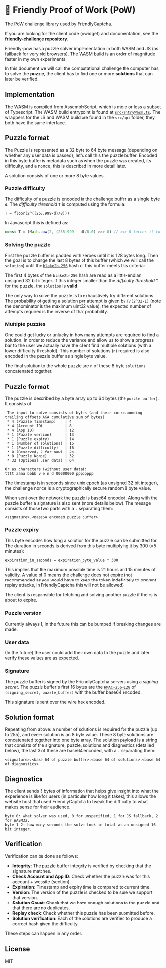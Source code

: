 # 👾 Friendly Proof of Work (PoW) 

The PoW challenge library used by FriendlyCaptcha.

If you are looking for the client code (=widget) and documentation, see the [**friendly-challenge repository**](https://github.com/gzuidhof/friendly-challenge).

Friendly-pow has a puzzle solver implementation in both WASM and JS (as fallback for very old browsers). The WASM build is an order of magnitude faster in my own experiments.

In this document we will call the computational challenge the computer has to solve the **puzzle**, the client has to find one or more **solutions** that can later be verified.

## Implementation
The WASM is compiled from AssemblyScript, which is more or less a subset of Typescript. The WASM build entrypoint is found at [`src/entryWasm.ts`](./src/entryWasm.ts). The wrappers for the JS and WASM build are found in the `src/api` folder, they both have the same interface.

## Puzzle format
The Puzzle is represented as a 32 byte to 64 byte message (depending on whether any user data is passed), let's call this the puzzle buffer. Encoded in this byte buffer is metadata such as when the puzzle was created, its difficulty, and a nonce, this is described in more detail later.

A solution consists of one or more 8 byte values.

### Puzzle difficulty
The difficulty of a puzzle is encoded in the challenge buffer as a single byte `d`. The *difficulty threshold* `T` is computed using the formula:

```
T = floor(2^((255.999-d)/8)))
```

In Javascript this is defined as:

```javascript
const T = (Math.pow(2, (255.999 - d)/8.0) >>> 0) // >>> 0 forces it to unsigned 32bit value
```

### Solving the puzzle
First the puzzle buffer is padded with zeroes until it is 128 bytes long. Then the goal is to change the last 8 bytes of this buffer (which we will call the `solution`) until the [`blake2b-256`](https://en.wikipedia.org/wiki/BLAKE_(hash_function)) hash of this buffer meets this criteria:

The first 4 bytes of the `blake2b-256` hash are read as a little-endian unsigned 32 bit integer. If this integer smaller than the *difficulty threshold* `T` for the puzzle, the `solution` is **valid**.

The only way to solve the puzzle is to exhaustively try different solutions. The probability of getting a solution per attempt is given by `T/(2^32-1)` (note the denominator is the maximum uint32 value), the expected number of attempts required is the inverse of that probability.

### Multiple puzzles

One could get lucky or unlucky in how many attempts are required to find a solution. In order to reduce the variance and allow us to show a progress bar to the user we actually have the client find multiple solutions (with a lower difficulty threshold). This number of solutions (`n`) required is also encoded in the puzzle buffer as single byte value.

The final solution to the whole puzzle are `n` of these 8 byte `solutions` concatenated together.


## Puzzle format
The puzzle is described by a byte array up to 64 bytes (the `puzzle buffer`). It consists of

```
 The input to solve consists of bytes (and their corresponding trailing offsets AKA cumulative sum of bytes)
 * 4 (Puzzle Timestamp)    | 4
 * 4 (Account ID)          | 8
 * 4 (App ID)              | 12
 * 1 (Puzzle version)      | 13
 * 1 (Puzzle expiry)       | 14
 * 1 (Number of solutions) | 15
 * 1 (Puzzle difficulty)   | 16
 * 8 (Reserved, 0 for now) | 24
 * 8 (Puzzle Nonce)        | 32
 * 32 (Optional user data) | 64

Or as characters (without user data):
tttt aaaa bbbb v e n d 00000000 pppppppp
```
The timestamp is in seconds since unix epoch (as unsigned 32 bit integer), the challenge nonce is a cryptographically secure random 8 byte value.

When sent over the network the puzzle is base64 encoded. Along with the puzzle buffer a signature is also sent (more details below). The mesage consists of those two parts with a `.` separating them:

```
<signature>.<base64 encoded puzzle buffer>
```

### Puzzle expiry
This byte encodes how long a solution for the puzzle can be submitted for. The duration in seconds is derived from this byte multiplying it by 300 (=5 minutes):

```
expiration_in_seconds = expiration_byte_value * 300
```

This implies that the maximum possible time is 21 hours and 15 minutes of validity. A value of 0 means the challenge does not expire (not recommended as you would have to keep the token indefinitely to prevent replay attacks, in FriendlyCaptcha this will not be allowed).

The client is responsible for fetching and solving another puzzle if theirs is about to expire.

### Puzzle version
Currently always 1, in the future this can be bumped if breaking changes are made.

### User data
(In the future) the user could add their own data to the puzzle and later verify these values are as expected. 

### Signature
The puzzle buffer is signed by the FriendlyCaptcha servers using a *signing secret*. The puzzle buffer's first 16 bytes are the [`HMAC-256-128`](https://tools.ietf.org/html/draft-ietf-ipsec-ciph-sha-256-01) of `(signing_secret, puzzle_buffer)` with the buffer base64 encoded. 

This signature is sent over the wire hex encoded.

## Solution format
Repeating from above: a number of solutions is required for the puzzle (up to 255), and every solution is an 8 byte value. These 8 byte solutions are concatenated together into one byte array. The solution payload is a string that consists of the signature, puzzle, solutions and diagnostics (detailed below), the last 3 of these are base64 encoded, with a `.` separating them:

```
<signature>.<base 64 of puzzle buffer>.<base 64 of solutions>.<base 64 of diagnostics>
```

## Diagnostics
The client sends 3 bytes of information that helps give insight into what the experience is like for users (in particular how long it takes), this allows the website host that used FriendlyCaptcha to tweak the difficulty to what makes sense for their audience. 

```
byte 0: what solver was used, 0 for unspecified, 1 for JS fallback, 2 for WASM32.
byte 1-2: how many seconds the solve took in total as an unsigned 16 bit integer.
```

## Verification
Verification can be done as follows:
* **Integrity**: The puzzle buffer integrity is verified by checking that the signature matches.
* **Check Account and App ID**: Check whether the puzzle was for this account + website (section).
* **Expiration**: Timestamp and expiry time is compared to current time.
* **Version**: The version of the puzzle is checked to be sure we support that version.
* **Solution Count**: Check that we have enough solutions to the puzzle and that there are no duplicates.
* **Replay check**: Check whether this puzzle has been submitted before.
* **Solution verification**: Each of the solutions are verified to produce a correct hash given the difficulty.

These steps can happen in any order.

## License
MIT
